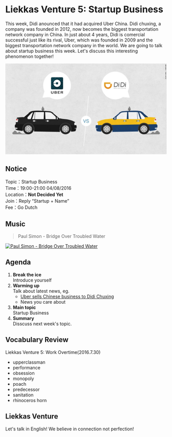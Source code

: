 
# Liekkas Venture 5: Startup Business

This week, Didi anounced that it had acquired Uber China. Didi chuxing, a company was founded in 2012, now becomes the biggest transportation network company in China. In just about 4 years, Didi is comercial successful just like its rival, Uber, which was founded in 2009 and the biggest transportation network company in the world. We are going to talk about startup business this week. Let's discuss this interesting phenomenon together!

![startup-business](./images/startup-business.jpg "Uber and Didi")

## Notice

Topic：Startup Business  
Time：19:00-21:00 04/08/2016  
Location：**Not Decided Yet**  
Join：Reply “Startup + Name”   
Fee：Go Dutch

## Music
> Paul Simon - Bridge Over Troubled Water

[![Paul Simon - Bridge Over Troubled Water](http://img.youtube.com/vi/q-XCmb6t6Zw/0.jpg)](https://www.youtube.com/watch?v=q-XCmb6t6Zw)

## Agenda

1. **Break the ice**  
    Introduce yourself
2. **Warming up**   
    Talk about latest news, eg.
	- [Uber sells Chinese business to Didi Chuxing](http://www.bbc.com/news/36938812)
    - News you care about
3. **Main topic**  
    Startup Business  
4. **Summary**   
    Disscuss next week's topic.

## Vocabulary Review

Liekkas Venture 5:  Work Overtime(2016.7.30)  

- upperclassman
- performance
- obsession
- monopoly
- poach
- predecessor
- sanitation
- rhinoceros horn

## Liekkas Venture

Let's talk in English!
We believe in connection not perfection!
